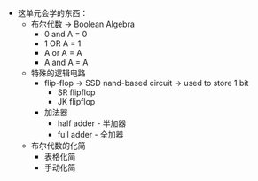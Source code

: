 - 这单元会学的东西：
	- 布尔代数 -> Boolean Algebra
		- 0 and A = 0
		- 1 OR A = 1
		- A or A = A
		- A and A = A
	- 特殊的逻辑电路
		- flip-flop ->  SSD nand-based circuit -> used to store 1 bit
			- SR flipflop
			- JK flipflop
		- 加法器
			- half adder - 半加器
			- full adder - 全加器
	- 布尔代数的化简
		- 表格化简
		- 手动化简

 